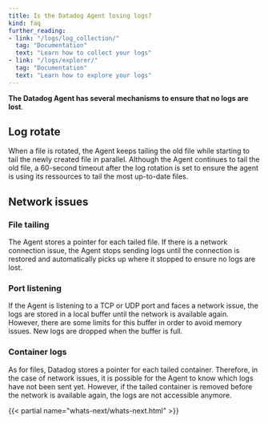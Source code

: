 ```yaml
---
title: Is the Datadog Agent losing logs?
kind: faq
further_reading:
- link: "/logs/log_collection/"
  tag: "Documentation"
  text: "Learn how to collect your logs"
- link: "/logs/explorer/"
  tag: "Documentation"
  text: "Learn how to explore your logs"
---
```


**The Datadog Agent has several mechanisms to ensure that no logs are lost**.

## Log rotate

When a file is rotated, the Agent keeps tailing the old file while starting to tail the newly created file in parallel.
Although the Agent continues to tail the old file, a 60-second timeout after the log rotation is set to ensure the agent is using its ressources to tail the most up-to-date files.

## Network issues

### File tailing

The Agent stores a pointer for each tailed file. If there is a network connection issue, the Agent stops sending logs until the connection is restored and automatically picks up where it stopped to ensure no logs are lost.

### Port listening

If the Agent is listening to a TCP or UDP port and faces a network issue, the logs are stored in a local buffer until the network is available again.
However, there are some limits for this buffer in order to avoid memory issues. New logs are dropped when the buffer is full.

### Container logs

As for files, Datadog stores a pointer for each tailed container. Therefore, in the case of network issues, it is possible for the Agent to know which logs have not been sent yet.
However, if the tailed container is removed before the network is available again, the logs are not accessible anymore.

{{< partial name="whats-next/whats-next.html" >}}
